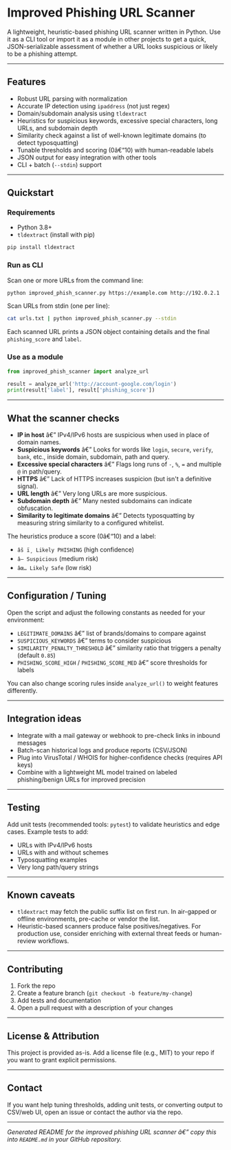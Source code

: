 # Improved Phishing URL Scanner

A lightweight, heuristic-based phishing URL scanner written in Python. Use it as a CLI tool or import it as a module in other projects to get a quick, JSON-serializable assessment of whether a URL looks suspicious or likely to be a phishing attempt.

---

## Features

- Robust URL parsing with normalization
- Accurate IP detection using `ipaddress` (not just regex)
- Domain/subdomain analysis using `tldextract`
- Heuristics for suspicious keywords, excessive special characters, long URLs, and subdomain depth
- Similarity check against a list of well-known legitimate domains (to detect typosquatting)
- Tunable thresholds and scoring (0â€“10) with human-readable labels
- JSON output for easy integration with other tools
- CLI + batch (`--stdin`) support

---

## Quickstart

### Requirements

- Python 3.8+
- `tldextract` (install with pip)

```bash
pip install tldextract
```

### Run as CLI

Scan one or more URLs from the command line:

```bash
python improved_phish_scanner.py https://example.com http://192.0.2.1
```

Scan URLs from stdin (one per line):

```bash
cat urls.txt | python improved_phish_scanner.py --stdin
```

Each scanned URL prints a JSON object containing details and the final `phishing_score` and `label`.

### Use as a module

```python
from improved_phish_scanner import analyze_url

result = analyze_url('http://account-google.com/login')
print(result['label'], result['phishing_score'])
```

---

## What the scanner checks

- **IP in host** â€” IPv4/IPv6 hosts are suspicious when used in place of domain names.
- **Suspicious keywords** â€” Looks for words like `login`, `secure`, `verify`, `bank`, etc., inside domain, subdomain, path and query.
- **Excessive special characters** â€” Flags long runs of `-`, `%`, `=` and multiple `@` in path/query.
- **HTTPS** â€” Lack of HTTPS increases suspicion (but isn't a definitive signal).
- **URL length** â€” Very long URLs are more suspicious.
- **Subdomain depth** â€” Many nested subdomains can indicate obfuscation.
- **Similarity to legitimate domains** â€” Detects typosquatting by measuring string similarity to a configured whitelist.

The heuristics produce a score (0â€“10) and a label:

- `âš ï¸ Likely PHISHING` (high confidence)
- `â— Suspicious` (medium risk)
- `âœ… Likely Safe` (low risk)

---

## Configuration / Tuning

Open the script and adjust the following constants as needed for your environment:

- `LEGITIMATE_DOMAINS` â€” list of brands/domains to compare against
- `SUSPICIOUS_KEYWORDS` â€” terms to consider suspicious
- `SIMILARITY_PENALTY_THRESHOLD` â€” similarity ratio that triggers a penalty (default `0.85`)
- `PHISHING_SCORE_HIGH` / `PHISHING_SCORE_MED` â€” score thresholds for labels

You can also change scoring rules inside `analyze_url()` to weight features differently.

---

## Integration ideas

- Integrate with a mail gateway or webhook to pre-check links in inbound messages
- Batch-scan historical logs and produce reports (CSV/JSON)
- Plug into VirusTotal / WHOIS for higher-confidence checks (requires API keys)
- Combine with a lightweight ML model trained on labeled phishing/benign URLs for improved precision

---

## Testing

Add unit tests (recommended tools: `pytest`) to validate heuristics and edge cases. Example tests to add:

- URLs with IPv4/IPv6 hosts
- URLs with and without schemes
- Typosquatting examples
- Very long path/query strings

---

## Known caveats

- `tldextract` may fetch the public suffix list on first run. In air-gapped or offline environments, pre-cache or vendor the list.
- Heuristic-based scanners produce false positives/negatives. For production use, consider enriching with external threat feeds or human-review workflows.

---

## Contributing

1. Fork the repo
2. Create a feature branch (`git checkout -b feature/my-change`)
3. Add tests and documentation
4. Open a pull request with a description of your changes

---

## License & Attribution

This project is provided as-is. Add a license file (e.g., MIT) to your repo if you want to grant explicit permissions.

---

## Contact

If you want help tuning thresholds, adding unit tests, or converting output to CSV/web UI, open an issue or contact the author via the repo.

---

*Generated README for the improved phishing URL scanner â€” copy this into `README.md` in your GitHub repository.*